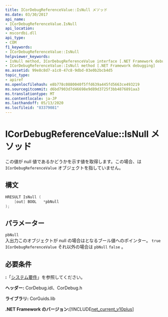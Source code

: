 ```yaml
---
title: ICorDebugReferenceValue::IsNull メソッド
ms.date: 03/30/2017
api_name:
- ICorDebugReferenceValue.IsNull
api_location:
- mscordbi.dll
api_type:
- COM
f1_keywords:
- ICorDebugReferenceValue::IsNull
helpviewer_keywords:
- IsNull method, ICorDebugReferenceValue interface [.NET Framework debugging]
- ICorDebugReferenceValue::IsNull method [.NET Framework debugging]
ms.assetid: 99e8c8d7-a1c0-47c8-9dbd-03e0b2bcb4d5
topic_type:
- apiref
ms.openlocfilehash: e8b778c0880040f5ffd639a445fd5663ce493219
ms.sourcegitcommit: d6bd7903d7d46698e9d89d3725f3bb4876891aa3
ms.translationtype: MT
ms.contentlocale: ja-JP
ms.lasthandoff: 05/13/2020
ms.locfileid: "83379081"
---
```

# <a name="icordebugreferencevalueisnull-method"></a>ICorDebugReferenceValue::IsNull メソッド
この値が null 値であるかどうかを示す値を取得します。この場合、は `ICorDebugReferenceValue` オブジェクトを指していません。  
  
## <a name="syntax"></a>構文  
  
```cpp  
HRESULT IsNull (  
    [out] BOOL   *pbNull  
);  
```  
  
## <a name="parameters"></a>パラメーター  
 `pbNull`  
 入出力このオブジェクトが null の場合はとなるブール値へのポインター。 `true` `ICorDebugReferenceValue` それ以外の場合は `pbNull` `false` 。  
  
## <a name="requirements"></a>必要条件  
 **:**「[システム要件](../../get-started/system-requirements.md)」を参照してください。  
  
 **ヘッダー:** CorDebug.idl、CorDebug.h  
  
 **ライブラリ:** CorGuids.lib  
  
 **.NET Framework のバージョン:**[!INCLUDE[net_current_v10plus](../../../../includes/net-current-v10plus-md.md)]
